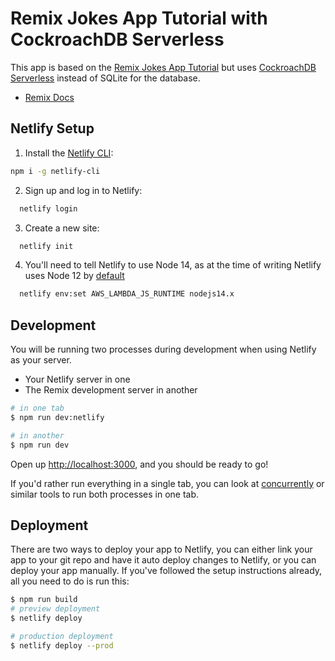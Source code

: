 # Remix Jokes App Tutorial with CockroachDB Serverless

This app is based on the [Remix Jokes App Tutorial](https://remix.run/docs/en/v1/tutorials/jokes) but uses [CockroachDB Serverless](https://www.cockroachlabs.com/product/) instead of SQLite for the database.

- [Remix Docs](https://remix.run/docs)

## Netlify Setup

1. Install the [Netlify CLI](https://www.netlify.com/products/dev/):

```sh
npm i -g netlify-cli
```

2. Sign up and log in to Netlify:

```sh
  netlify login
```

3. Create a new site:

```sh
  netlify init
```

4. You'll need to tell Netlify to use Node 14, as at the time of writing Netlify uses Node 12 by [default](https://docs.netlify.com/functions/build-with-javascript/#runtime-settings)

```sh
  netlify env:set AWS_LAMBDA_JS_RUNTIME nodejs14.x
```

## Development

You will be running two processes during development when using Netlify as your server.

- Your Netlify server in one
- The Remix development server in another

```sh
# in one tab
$ npm run dev:netlify

# in another
$ npm run dev
```

Open up [http://localhost:3000](http://localhost:3000), and you should be ready to go!

If you'd rather run everything in a single tab, you can look at [concurrently](https://npm.im/concurrently) or similar tools to run both processes in one tab.

## Deployment

There are two ways to deploy your app to Netlify, you can either link your app to your git repo and have it auto deploy changes to Netlify, or you can deploy your app manually. If you've followed the setup instructions already, all you need to do is run this:

```sh
$ npm run build
# preview deployment
$ netlify deploy

# production deployment
$ netlify deploy --prod
```
